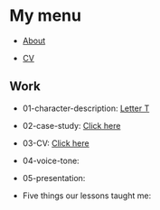 # My menu

- [About](02-intentional-aboutness/about.md)

- [CV](03-curriculum-vitae/cv-2020-patrik.md)

## Work

- 01-character-description: [Letter T](01-character-description/character-description.md)

- 02-case-study: [Click here](case-study/case-study.md)

- 03-CV: [Click here](03-curriculum-vitae/cv-2020-patrik.md)

- 04-voice-tone:

- 05-presentation:

- Five things our lessons taught me:
